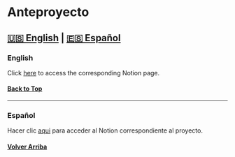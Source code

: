 # Anteproyecto

## [🇺🇸 English](#english) | [🇪🇸 Español](#español)

### English

Click [here](https://christian-millan-soria.notion.site/plotscore-english-7b99f56524704e96b75dc91d74cd3039) to access the corresponding Notion page.

#### [Back to Top](#anteproyecto)

---

### Español

Hacer clic [aqui](https://christian-millan-soria.notion.site/plotscore-espa-ol-93a62f5a1acf4c7289b809359ff0ccff) para acceder al Notion correspondiente al proyecto.

#### [Volver Arriba](#anteproyecto)
